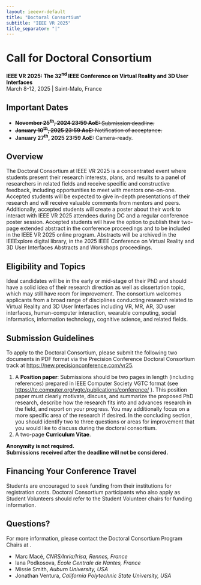 ```yaml
---
layout: ieeevr-default
title: "Doctoral Consortium"
subtitle: "IEEE VR 2025"
title_separator: "|"
---
```

<script type="text/javascript">
    $(document).ready(function(){
		var email = ""; 
		var domain = "ieeevr.org"; 

		email = "doctoralconsortium2025"; 
        	
		$(".doctoralconsortium").html("<span class='text-nowrap'><a href=javascript:location='" + "mail" + "to:" + email + "@" + domain + "'><i class='fas fa-fw fa-envelope-square emailIcon' style=''></i><i class='emailText'>" + email + "@" + domain + "</a></i></span>"); 

        $(".doctoralconsortiumSm").html("<span class='text-nowrap'><a href=javascript:location='" + "mail" + "to:" + email + "@" + domain + "'><i class='fas fa-fw fa-envelope-square emailIconSm' style=''></i><i class='emailTextSm'>" + email + "@" + domain + "</a></i></span>");    
	});
</script>
<div>
    <h1 id="cfp-doctoral-cosortium">Call for Doctoral Consortium<div class="floatRight"><span class="doctoralconsortiumSm"></span></div></h1>
    <p>
        <strong style="color: black">IEEE VR 2025: The 32<sup>nd</sup> IEEE Conference on Virtual Reality and 3D User Interfaces</strong><br />
            March 8-12, 2025 | Saint-Malo, France
    </p>
    <h2 id="important-dates"> Important Dates </h2>
    <ul>
        <li><s><b>November 25<sup>th</sup>, 2024 23:59 AoE:</b> Submission deadline.</s></li>
        <li><s><b>January 10<sup>th</sup>, 2025 23:59 AoE:</b> Notification of acceptance.</s></li>
        <li><b>January 27<sup>th</sup>, 2025 23:59 AoE:</b> Camera-ready.</li>
    </ul>
    <h2 id="Overview">Overview</h2>
    <p>
        The Doctoral Consortium at IEEE VR 2025 is a concentrated event where students present their research interests, plans, and results to a panel of researchers in related fields and receive specific and constructive feedback, including opportunities to meet with mentors one-on-one. Accepted students will be expected to give in-depth presentations of their research and will receive valuable comments from mentors and peers. Additionally, accepted students will create a poster about their work to interact with IEEE VR 2025 attendees during DC and a regular conference poster session. Accepted students will have the option to publish their two-page extended abstract in the conference proceedings and to be included in the IEEE VR 2025 online program. Abstracts will be archived in the IEEExplore digital library, in the 2025 IEEE Conference on Virtual Reality and 3D User Interfaces Abstracts and Workshops proceedings.
    </p>
    <h2 id="Eligibility-and-topics">Eligibility and Topics</h2>
    <p>
        Ideal candidates will be in the early or mid-stage of their PhD and should have a solid idea of their research direction as well as dissertation topic, which may still have room for improvement. The consortium welcomes applicants from a broad range of disciplines conducting research related to Virtual Reality and 3D User Interfaces including VR, MR, AR, 3D user interfaces, human-computer interaction, wearable computing, social informatics, information technology, cognitive science, and related fields.
    </p>
    <h2 id="submission-guidelines">Submission Guidelines</h2>
    <p>
        To apply to the Doctoral Consortium, please submit the following two documents in PDF format via the Precision Conference Doctoral Consortium track at <a href="https://new.precisionconference.com/vr25" target="_blank">https://new.precisionconference.com/vr25</a>. 
        <ol>
            <li>A <strong style="color: black">Position paper</strong>:  Submissions should be two pages in length (including references) prepared in IEEE Computer Society VGTC format (see <a href=" https://tc.computer.org/vgtc/publications/conference/" target="_blank"> https://tc.computer.org/vgtc/publications/conference/</a> ). This position paper must clearly motivate, discuss, and summarize the proposed PhD research, describe how the research fits into and advances research in the field, and report on your progress. You may additionally focus on a more specific area of the research if desired. In the concluding section, you should identify two to three questions or areas for improvement that you would like to discuss during the doctoral consortium.</li>
            <li>A two-page <strong style="color: black">Curriculum Vitae</strong>.</li>
        </ol>
        <strong style="color: black">Anonymity is not required.</strong>
        <div class="notice--info">
            <b class="notice--text">Submissions received after the deadline will not be considered.</b>
        </div>
    </p>
    <h2 id="financing">Financing Your Conference Travel</h2>
    <p>
       Students are encouraged to seek funding from their institutions for registration costs. Doctoral Consortium participants who also apply as Student Volunteers should refer to the Student Volunteer chairs for funding information.
    </p>
    <h2 id="contact">Questions?</h2>
    <p style="text-align: left;">
        For more information, please contact the Doctoral Consortium Program Chairs at <span class="doctoralconsortiumSm"></span>.
        <ul>
            <li><span class="bold">Marc Macé</span>, <i>CNRS/Inria/Irisa, Rennes, France</i></li>
            <li><span class="bold">Iana Podkosova</span>, <i>Ecole Centrale de Nantes, France</i></li>
            <li><span class="bold">Missie Smith</span>, <i>Auburn University, USA</i></li>
            <li><span class="bold">Jonathan Ventura</span>, <i>California Polytechnic State University, USA</i></li>
        </ul>
    </p>
</div>
